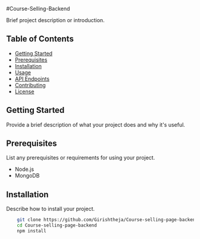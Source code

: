 #Course-Selling-Backend

Brief project description or introduction.

## Table of Contents

- [Getting Started](#getting-started)
- [Prerequisites](#prerequisites)
- [Installation](#installation)
- [Usage](#usage)
- [API Endpoints](#api-endpoints)
- [Contributing](#contributing)
- [License](#license)

## Getting Started

Provide a brief description of what your project does and why it's useful.

## Prerequisites

List any prerequisites or requirements for using your project.

- Node.js
- MongoDB

## Installation

Describe how to install your project.

```bash
    git clone https://github.com/Girishtheja/Course-selling-page-backend.gityour-repo.git
    cd Course-selling-page-backend
    npm install
```
